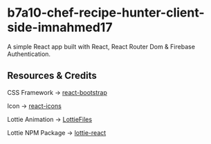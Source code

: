 # b7a10-chef-recipe-hunter-client-side-imnahmed17
A simple React app built with React, React Router Dom & Firebase Authentication.

## Resources & Credits
CSS Framework -> [react-bootstrap](https://react-bootstrap.github.io/getting-started/introduction)

Icon -> [react-icons](https://react-icons.github.io/react-icons/)

Lottie Animation -> [LottieFiles](https://lottiefiles.com/featured)

Lottie NPM Package -> [lottie-react](https://www.npmjs.com/package/lottie-react)